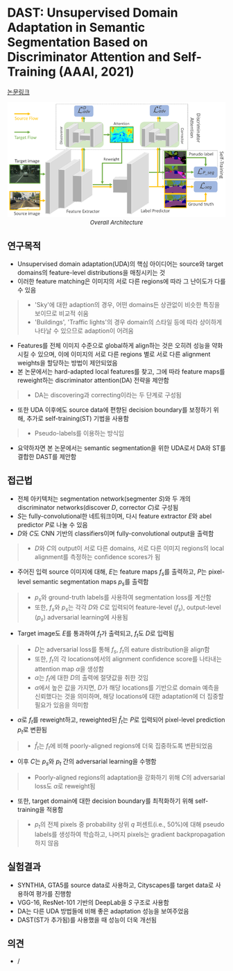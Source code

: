 # DAST: Unsupervised Domain Adaptation in Semantic Segmentation Based on Discriminator Attention and Self-Training (AAAI, 2021)

[논문링크](https://ojs.aaai.org/index.php/AAAI/article/view/17285)

<p align="center">
    <img width="600" alt='fig1' src="./img/15_02_01.png?raw=true"></br>
    <em><font size=2>Overall Architecture</font></em>
</p>

## 연구목적
- Unsupervised domain adaptation(UDA)의 핵심 아이디어는 source와 target domains의 feature-level distributions을 매칭시키는 것
- 이러한 feature matching은 이미지의 서로 다른 regions에 따라 그 난이도가 다를 수 있음
> - 'Sky'에 대한 adaption의 경우, 어떤 domains든 상관없이 비슷한 특징을 보이므로 비교적 쉬움
> - 'Buildings', 'Traffic lights'의 경우 domain의 스타일 등에 따라 상이하게 나타날 수 있으므로 adaption이 어려움
- Features를 전체 이미지 수준으로 global하게 align하는 것은 오히려 성능을 약화시킬 수 있으며, 이에 이미지의 서로 다른 regions 별로 서로 다른 alignment weights을 할당하는 방법이 제안되었음
- 본 논문에서는 hard-adapted local features를 찾고, 그에 따라 feature maps를 reweight하는 discriminator attention(DA) 전략을 제안함
> - DA는 discovering과 correcting이라는 두 단계로 구성됨
- 또한 UDA 이후에도 source data에 편향된 decision boundary를 보정하기 위해, 추가로 self-training(ST) 기법을 사용함
> - Pseudo-labels를 이용하는 방식임
- 요약하자면 본 논문에서는 semantic segmentation을 위한 UDA로서 DA와 ST를 결합한 DAST를 제안함

## 접근법
- 전체 아키텍처는 segmentation network(segmenter $S$)와 두 개의 discriminator networks(discover $D$, corrector $C$)로 구성됨
- $S$는 fully-convolutional한 네트워크이며, 다시 feature extractor $E$와 abel predictor $P$로 나눌 수 있음
- $D$와 $C$도 CNN 기반의 classifiers이며 fully-convolutional output을 출력함
> - $D$와 $C$의 output이 서로 다른 domains, 서로 다른 이미지 regions의 local alignment를 측정하는 confidence scores가 됨
- 주어진 입력 source 이미지에 대해, $E$는 feature maps $f_s$를 출력하고, $P$는 pixel-level semantic segmentation maps $p_s$를 출력함
> - $p_s$와 ground-truth labels를 사용하여 segmentation loss를 계산함
> - 또한, $f_s$와 $p_s$는 각각 $D$와 $C$로 입력되어 feature-level ($f_s$), output-level ($p_s$) adversarial learning에 사용됨
- Target image도 $E$를 통과하여 $f_t$가 출력되고, $f_t$도 $D$로 입력됨
> - $D$는 adversarial loss를 통해 $f_s$, $f_t$의 eature distribution을 align함
> - 또한, $f_t$의 각 locations에서의 alignment confidence score를 나타내는 attention map $\alpha$을 생성함
> - $\alpha$는 $f_t$에 대한 $D$의 출력에 절댓값을 취한 것임
> - $\alpha$에서 높은 값을 가지면, $D$가 해당 locations를 기반으로 domain 예측을 신뢰했다는 것을 의미하며, 해당 locations에 대한 adaptation에 더 집중할 필요가 있음을 의미함
- $\alpha$로 $f_t$를 reweight하고, reweighted된 $\hat{f}_t$는 $P$로 입력되어 pixel-level prediction $p_t$로 변환됨
> - $\hat{f}_t$는 $f_t$에 비해 poorly-aligned regions에 더욱 집중하도록 변환되었음
- 이후 $C$는 $p_s$와 $p_t$ 간의 adversarial learning을 수행함
> - Poorly-aligned regions의 adaptation을 강화하기 위해 $C$의 adversarial loss도 $\alpha$로 reweight됨
- 또한, target domain에 대한 decision boundary를 최적화하기 위해 self-training을 적용함
> - $p_t$의 전체 pixels 중 probability 상위 $q$ 퍼센트(i.e., 50%)에 대해 pseudo labels를 생성하여 학습하고, 나머지 pixels는 gradient backpropagation 하지 않음

## 실험결과
- SYNTHIA, GTA5를 source data로 사용하고, Cityscapes를 target data로 사용하여 평가를 진행함
- VGG-16, ResNet-101 기반의 DeepLab을 $S$ 구조로 사용함
- DA는 다른 UDA 방법들에 비해 좋은 adaptation 성능을 보여주었음
- DAST(ST가 추가됨)를 사용했을 때 성능이 더욱 개선됨

## 의견
- / 